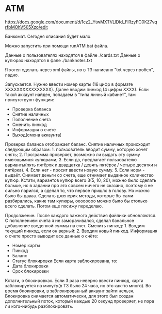 # ATM
https://docs.google.com/document/d/1cz2_YtwMXTVLlDId_FlRzyFC0KZ7vqrfbMOhV505Xzo/edit


Банкомат. Сегодня описания будет мало.

Можно запустить при помощи runATM.bat файла.

Данные о пользователях находятся в файле ./cards.txt
Данные о купюрах находятся в фале ./banknotes.txt

Я хотел сделать через xml файлы, но в ТЗ написано "txt через пробел", ладно.

Запускается. Нужно ввести номер карты (16 цифр в формате ХХХХХХХХХХХХХХХХ). Далее вводим пинкод (4 цифры ХХХХ).
Если такой аккаунт найден, попадаем в "типа личный кабинет", там присутствуют функции:
- Проверка баланса
- Снятие наличных
- Пополнение счета
- Сменить пинкод
- Информация о счете
- Выход(смена аккаунта)

Проверка баланса отображает баланс. Снятие наличных происходит следующим образом: 1. пользователь вводит сумму, которую хочет снять; 2. Программа проверяет, возможно ли выдать эту сумму имеющимися купюрами; 3. Если да, предлагает пользователю варианты(пять пятёрок и двадцатка / девять пятёрок / четыре десятки и пятёрка). 4. Если нет - просит ввести новую сумму. 5. Если норм - выдаёт. Снимает деньги со счета, еще отнимает выданное количество купюр. Кстати, вариантов купюр всего 3(5, 10, 20), можно было сделать больше, но в задании про это совсем ничего не сказано, поэтому я не сильно парился, а сделал то, что первое пришло в голову. Но можно было бы даааа. Сделать дженерик методы, которые бы сами разбирались, какие там купюры, оооооооо можно было бы столько всего сделать. Потом еще посижу переделаю.

Продолжение. После каждого важного действия файлики обновляются. С пополнением счета я не заморачивался, сделал банальное добавление введенной суммы на счет. Сменить пинкод: 1. Вводим текущий пинкод, если он верный: 2. Вводим новый пинкод. Информация о счете просто выводит все данные о счёте: 
- Номер карты
- Пинкод
- Баланс
- Статус блокировки
Если карта заблокирована, то:
- Дата блокировки
- Срок блокировки

Кстати, о блокировках. Если 3 раза неверно ввести пинкод, карта заблокируется на минуту(в ТЗ было 24 часа, но это как-то много). Во время блокировки, в заблокированный аккаунт зайти нельзя. Блокировка снимается автоматически, для этого был создан дополнительный поток, который каждые 20 секунд проверяет, не пора ли кого-нибудь разблокировать.
